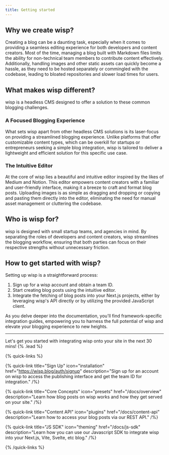 ```yaml
---
title: Getting started
---
```


## Why we create wisp?

Creating a blog can be a daunting task, especially when it comes to providing a seamless editing experience for both developers and content creators. Most of the time, managing a blog built with Markdown files limits the ability for non-technical team members to contribute content effectively. Additionally, handling images and other static assets can quickly become a hassle, as they need to be hosted separately or commingled with the codebase, leading to bloated repositories and slower load times for users.


## What makes wisp different?

wisp is a headless CMS designed to offer a solution to these common blogging challenges.

### A Focused Blogging Experience

What sets wisp apart from other headless CMS solutions is its laser-focus on providing a streamlined blogging experience. Unlike platforms that offer customizable content types, which can be overkill for startups or entrepreneurs seeking a simple blog integration, wisp is tailored to deliver a lightweight and efficient solution for this specific use case.

### The Intuitive Editor

At the core of wisp lies a beautiful and intuitive editor inspired by the likes of Medium and Notion. This editor empowers content creators with a familiar and user-friendly interface, making it a breeze to craft and format blog posts. Uploading images is as simple as dragging and dropping or copying and pasting them directly into the editor, eliminating the need for manual asset management or cluttering the codebase.

## Who is wisp for?

wisp is designed with small startup teams, and agencies in mind. By separating the roles of developers and content creators, wisp streamlines the blogging workflow, ensuring that both parties can focus on their respective strengths without unnecessary friction.

## How to get started with wisp?

Setting up wisp is a straightforward process:

1. Sign up for a wisp account and obtain a team ID.
2. Start creating blog posts using the intuitive editor.
3. Integrate the fetching of blog posts into your Next.js projects, either by leveraging wisp's API directly or by utilizing the provided JavaScript client.

As you delve deeper into the documentation, you'll find framework-specific integration guides, empowering you to harness the full potential of wisp and elevate your blogging experience to new heights.

---

Let's get you started with integrating wisp onto your site in the next 30 mins! {% .lead %}

{% quick-links %}

{% quick-link title="Sign Up" icon="installation" href="https://wisp.blog/auth/signup" description="Sign up for an account on wisp to access the publishing interface and get the team ID for integration." /%}

{% quick-link title="Core Concepts" icon="presets" href="/docs/overview" description="Learn how blog posts on wisp works and how they get served on your site." /%}

{% quick-link title="Content API" icon="plugins" href="/docs/content-api" description="Learn how to access your blog posts via our REST API." /%}

{% quick-link title="JS SDK" icon="theming" href="/docs/js-sdk" description="Learn how you can use our Javascript SDK to integrate wisp into your Next.js, Vite, Svelte, etc blog." /%}

{% /quick-links %}
